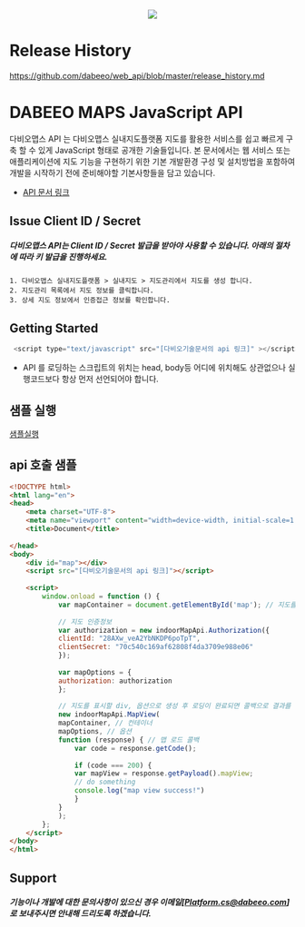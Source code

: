 

<h1 align="center">
 <img src="https://indoor.dabeeomaps.com/upload/demo/CI.png" />
</h1>

# Release History
https://github.com/dabeeo/web_api/blob/master/release_history.md

# DABEEO MAPS JavaScript API

다비오맵스 API 는 다비오맵스 실내지도플랫폼 지도를 활용한 서비스를 쉽고 빠르게 구축 할 수 있게 JavaScript 형태로 공개한 기술들입니다.
본 문서에서는 웹 서비스 또는 애플리케이션에 지도 기능을 구현하기 위한 기본 개발환경 구성 및 설치방법을 포함하여 개발을 시작하기 전에 준비해야할 기본사항들을 담고 있습니다.
- [API 문서 링크](https://docs.google.com/spreadsheets/d/1Cg7Qa35L2oIfenVn26J9dEnqe_lWEkFrp0Ix0ctW3aQ/edit?usp=sharing) 

## Issue Client ID / Secret

##### 다비오맵스 API는 Client ID / Secret 발급을 받아야 사용할 수 있습니다. 아래의 절차에 따라 키 발급을 진행하세요.

~~~
1. 다비오맵스 실내지도플랫폼 > 실내지도 > 지도관리에서 지도를 생성 합니다.
2. 지도관리 목록에서 지도 정보를 클릭합니다.
3. 상세 지도 정보에서 인증접근 정보를 확인합니다.
~~~



## Getting Started

~~~javascript
 <script type="text/javascript" src="[다비오기술문서의 api 링크]" ></script>
~~~

* API 를 로딩하는 스크립트의 위치는 head, body등 어디에 위치해도 상관없으나 실행코드보다 항상 먼저 선언되어야 합니다.

## 샘플 실행
[샘플실행](https://demo-preview-rebuild.dabeeomaps.com/sample/)


## api 호출 샘플
~~~html
<!DOCTYPE html>
<html lang="en">
<head>
    <meta charset="UTF-8">
    <meta name="viewport" content="width=device-width, initial-scale=1.0">
    <title>Document</title>
    
</head>
<body>
    <div id="map"></div>
    <script src="[다비오기술문서의 api 링크]"></script>
    
    <script>
        window.onload = function () {
            var mapContainer = document.getElementById('map'); // 지도를 표시할 div
        
            // 지도 인증정보
            var authorization = new indoorMapApi.Authorization({
            clientId: "28AXw_veA2YbNKDP6poTpT",
            clientSecret: "70c540c169af62808f4da3709e988e06"
            });
        
            var mapOptions = {
            authorization: authorization
            };
        
            // 지도를 표시할 div, 옵션으로 생성 후 로딩이 완료되면 콜백으로 결과를 리턴합니다
            new indoorMapApi.MapView(
            mapContainer, // 컨테이너
            mapOptions, // 옵션
            function (response) { // 맵 로드 콜백
                var code = response.getCode();
        
                if (code === 200) {
                var mapView = response.getPayload().mapView;
                // do something
                console.log("map view success!")
                }
            }
            );
        };
    </script>
</body>
</html>
~~~

## Support

##### 기능이나 개발에 대한 문의사항이 있으신 경우 이메일[Platform.cs@dabeeo.com] 로 보내주시면 안내해 드리도록 하겠습니다.
